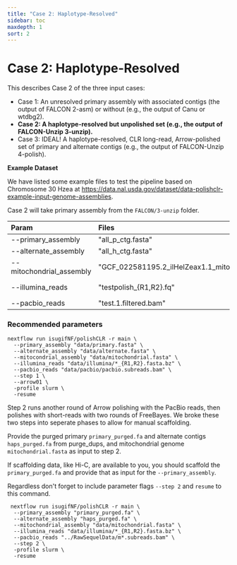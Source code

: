 ```yaml
---
title: "Case 2: Haplotype-Resolved"
sidebar: toc
maxdepth: 1
sort: 2
---
```


# Case 2: Haplotype-Resolved

This describes Case 2 of the three input cases:

* Case 1: An unresolved primary assembly with associated contigs (the output of FALCON 2-asm) or without (e.g., the output of Canu or wtdbg2).
* **Case 2: A haplotype-resolved but unpolished set (e.g., the output of FALCON-Unzip 3-unzip).**
* Case 3: IDEAL! A haplotype-resolved, CLR long-read, Arrow-polished set of primary and alternate contigs (e.g., the output of FALCON-Unzip 4-polish).

**Example Dataset**

We have listed some example files to test the pipeline based on Chromosome 30 Hzea at https://data.nal.usda.gov/dataset/data-polishclr-example-input-genome-assemblies.

Case 2 will take primary assembly from the `FALCON/3-unzip` folder.

| Param | Files | Download link|
|:--|:--|:--
| --primary_assembly | "all_p_ctg.fasta" | [all_p_ctg.fasta](https://data.nal.usda.gov/system/files/all_p_ctg.fasta)|
| --alternate_assembly | "all_h_ctg.fasta" |[all_h_ctg.fasta](https://data.nal.usda.gov/system/files/all_h_ctg.fasta)|
| --mitochondrial_assembly | "GCF_022581195.2_ilHelZeax1.1_mito.fa" | [GenBank download fasta](https://www.ncbi.nlm.nih.gov/nuccore/NC_061507.1?report=fasta)|
| --illumina_reads |"testpolish_{R1,R2}.fq" | [testpolish_R1.fastq](https://data.nal.usda.gov/system/files/testpolish_R1.fastq), [testpolish_R2.fastq](https://data.nal.usda.gov/system/files/testpolish_R2.fastq) |
| --pacbio_reads | "test.1.filtered.bam" | [test.1.filtered.bam_.gz](https://data.nal.usda.gov/system/files/test.1.filtered.bam_.gz)|

### Recommended parameters

```
nextflow run isugifNF/polishCLR -r main \
  --primary_assembly "data/primary.fasta" \
  --alternate_assembly "data/alternate.fasta" \
  --mitocondrial_assembly "data/mitochondrial.fasta" \
  --illumina_reads "data/illumina/*_{R1,R2}.fasta.bz" \
  --pacbio_reads "data/pacbio/pacbio.subreads.bam" \
  --step 1 \
  --arrow01 \
  -profile slurm \
  -resume
```

Step 2 runs another round of Arrow polishing with the PacBio reads, then polishes with short-reads with two rounds of FreeBayes. We broke these two steps into seperate phases to allow for manual scaffolding.

Provide the purged primary `primary_purged.fa` and alternate contigs `haps_purged.fa` from purge_dups, and mitochondrial genome `mitochondrial.fasta` as input to step 2. 

If scaffolding data, like Hi-C, are available to you, you should scaffold the `primary_purged.fa` and provide that as input for the  `--primary_assembly`. 

Regardless don't forget to include parameter flags `--step 2` and `resume` to this command. 

```
 nextflow run isugifNF/polishCLR -r main \
  --primary_assembly "primary_purged.fa" \
  --alternate_assembly "haps_purged.fa" \
  --mitochondrial_assembly "data/mitochondrial.fasta" \
  --illumina_reads "data/illumina/*_{R1,R2}.fasta.bz" \
  --pacbio_reads "../RawSequelData/m*.subreads.bam" \
  --step 2 \
  -profile slurm \
  -resume
  ```

